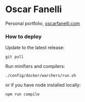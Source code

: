 # Oscar Fanelli
Personal portfolio, [oscarfanelli.com](http://www.oscarfanelli.com)

### How to deploy

Update to the latest release:
```
git pull
```

Run minifiers and compilers:
```
./config/docker/warchers/run.sh
```

or if you have node installed locally:
```
npm run compile
```
